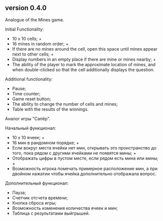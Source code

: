 
## version 0.4.0

Аnalogue of the Mines game.

Initial Functionality:

- 10 x 10 cells; +
- 16 mines in random order; +
- If there are no mines around the cell, open this space until mines appear next to other cells; +
- Display numbers in an empty place if there are mine or mines nearby; +
- The ability of the player to mark the approximate location of mines, and when double-clicked so that the cell additionally displays the question.

Additional functionality:

- Pause;
- Time counter;
- Game reset button;
- The ability to change the number of cells and mines;
- Table with the results of the winnings.

Аналог игры "Сапёр".

Начальный функционал:

- 10 х 10 ячеек; +
- 16 мин в рандомном порядке; +
- Если вокруг места ячейки нет мин, открывать это пронстранство до того, 
пока рядом с другими ячейками не появятся мины; +
- Отображать цифры в пустом месте, если рядом есть мина или мины; +
- Возможность игрока помечать примерное расположение мин, 
а при двойном нажатии чтобы ячейка дополнительно отображала вопрос.

Дополнительный функционал:
- Пауза;
- Счетчик отсчета времени;
- Кнопка сброса игры;
- Возможность изменения количества ячеек и мин;
- Таблица с результатами выйгрышей.
